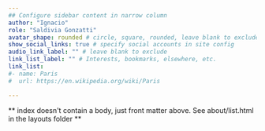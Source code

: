 ```yaml
---
## Configure sidebar content in narrow column
author: "Ignacio"
role: "Saldivia Gonzatti"
avatar_shape: rounded # circle, square, rounded, leave blank to exclude
show_social_links: true # specify social accounts in site config
audio_link_label: "" # leave blank to exclude
link_list_label: "" # Interests, bookmarks, elsewhere, etc.
link_list:
#- name: Paris
#  url: https://en.wikipedia.org/wiki/Paris

---
```


** index doesn't contain a body, just front matter above.
See about/list.html in the layouts folder **